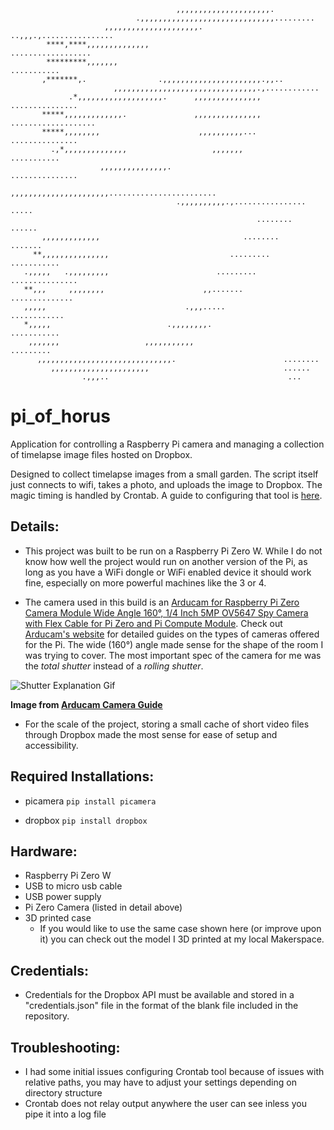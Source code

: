                                          ,,,,,,,,,,,,,,,,,,,,,.                                     
                                .,,,,,,,,,,,,,,,,,,,,,,,,,,,,,,.........                            
                         ,,,,,,,,,,,,,,,,,,,,,.          ..,,,.,................                    
            ****,****,,,,,,,,,,,,,,                                    ..................           
            *********,,,,,,,                                                   ...........          
           ,*******,.                .,,,,,,,,,,,,,,,,,,,,,,.,,..                                   
                           ,,,,,,,,,,,,,,,,,,,,,,,,,,,,,,,,.,............                           
                 .*,,,,,,,,,,,,,,,,,,,.      ,,,,,,,,,,,,,,,      ...............                   
           *****,,,,,,,,,,,,,.               ,,,,,,,,,,,,,,,             ...................        
           *****,,,,,,,,                      ,,,,,,,,,,...                   ...............       
             .,*,,,,,,,,,,,,,,                   ,,,,,,,                 ...........                
                        ,,,,,,,,,,,,,,,.                         ...............                    
                                ,,,,,,,,,,,,,,,,,,,,,,........................                      
                                         .,,,,,,,,,,.,................   .....                      
                                                           ........     ......                      
           ,,,,,,,,,,,,,                                ........       .......                      
         **,,,,,,,,,,,,,,,                           .........        ...........                   
       .,,,,,   .,,,,,,,,,                        .........          ...............                
       **,,,     ,,,,,,,,                      ,,.......            ..............                  
       ,,,,,                               .,,,.....               ............                     
       *,,,,,                          .,,,,,,,,.                 ...........                       
        ,,,,,,,                   ,,,,,,,,,,,                     .........                         
          ,,,,,,,,,,,,,,,,,,,,,,,,,,,,,,.                        ........                           
             ,,,,,,,,,,,,,,,,,,,,,,                              ......                             
                    .,,,..                                        ...                               
                                                                                                    
                                                                                               

# pi_of_horus

 Application for controlling a Raspberry Pi camera and managing a collection of timelapse image files hosted on Dropbox.

 Designed to collect timelapse images from a small garden. The script itself just connects to wifi, takes a photo, and uploads the image to Dropbox. The magic timing is handled by Crontab. A guide to configuring that tool is [here](https://www.codementor.io/@gergelykovcs/how-to-run-and-schedule-python-scripts-on-raspberry-pi-n2clhe3kp).

## Details:

- This project was built to be run on a Raspberry Pi Zero W. While I do not know how well the project would run on another version of the Pi, as long as you have a WiFi dongle or WiFi enabled device it should work fine, especially on more powerful machines like the 3 or 4.

- The camera used in this build is an [Arducam for Raspberry Pi Zero Camera Module Wide Angle 160°, 1/4 Inch 5MP OV5647 Spy Camera with Flex Cable for Pi Zero and Pi Compute Module](https://www.amazon.com/dp/B07TB3CHZ3/ref=cm_sw_em_r_mt_dp_U_n3WtEb5S1FW74). Check out [Arducam's website](https://www.arducam.com/) for detailed guides on the types of cameras offered for the Pi. The wide (160°) angle made sense for the shape of the room I was trying to cover. The most important spec of the camera for me was the *total shutter* instead of a *rolling shutter*.

 ![Shutter Explanation Gif](https://www.arducam.com/wp-content/uploads/2019/11/Rolling-Shutter-and-total-shutter.gif)

 **Image from [Arducam Camera Guide](https://www.arducam.com/choose-camera-modules-raspberry-pi-jetson-nano-guide/)**

- For the scale of the project, storing a small cache of short video files through Dropbox made the most sense for ease of setup and accessibility.

## Required Installations:

-  picamera
`pip install picamera`

- dropbox
`pip install dropbox`

## Hardware:

- Raspberry Pi Zero W
- USB to micro usb cable
- USB power supply
- Pi Zero Camera (listed in detail above)
- 3D printed case
  - If you would like to use the same case shown here (or improve upon it) you can check out the model I 3D printed at my local Makerspace.

## Credentials:
- Credentials for the Dropbox API must be available and stored in a "credentials.json" file in the format of the blank file included in the repository.

## Troubleshooting:
- I had some initial issues configuring Crontab tool because of issues with relative paths, you may have to adjust your settings depending on directory structure
- Crontab does not relay output anywhere the user can see inless you pipe it into a log file
